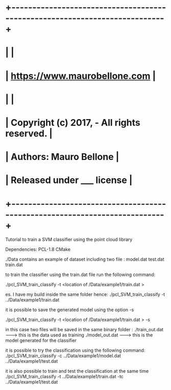 #  +---------------------------------------------------------------------------+
#  |                                                                           |
#  |                     https://www.maurobellone.com                          |
#  |                                                                           |
#  | Copyright (c) 2017, - All rights reserved.                                |
#  | Authors: Mauro Bellone                                                    |
#  | Released under ___ license                                                |
#  +---------------------------------------------------------------------------+ 

Tutorial to train a SVM classifier using the point cloud library

Dependencies: PCL-1.8
CMake

./Data contains an example of dataset including two file : 
     model.dat
     test.dat
     train.dat
     
to train the classifier using the train.dat file run the following command:

./pcl_SVM_train_classify -t <location of /Data/example1/train.dat > 

es. I have my build inside the same folder hence:
./pcl_SVM_train_classify -t ../Data/example1/train.dat 


it is possible to save the generated model using the option -s

./pcl_SVM_train_classify -t <location of /Data/example1/train.dat > -s

in this case two files will be saved in the same binary folder :
    ./train_out.dat     ---> this is the data used as training 
    ./model_out.dat     ---> this is the model generated for the classifier

it is possible to try the classification using the following command:
./pcl_SVM_train_classify -c ../Data/example1/model.dat ../Data/example1/test.dat


it is also possible to train and test the classification at the same time
./pcl_SVM_train_classify -t ../Data/example1/train.dat -tc ../Data/example1/test.dat

